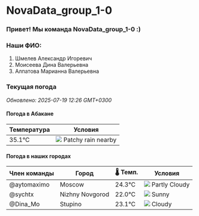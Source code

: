 # NovaData_group_1-0
### Привет! Мы команда NovaData_group_1-0 :)

### Наши ФИО:
1. Шмелев Александр Игоревич
2. Моисеева Дина Валерьевна
3. Алпатова Марианна Валерьевна

### Текущая погода
<!-- WEATHER:START -->
_Обновлено: 2025-07-19 12:26 GMT+0300_

#### Погода в Абакане

| Температура | Условия |
|-------------|----------|
| 35.1°C     | ![](https://cdn.weatherapi.com/weather/64x64/day/176.png) Patchy rain nearby |

#### Погода в наших городах

| Член команды  | Город               | 🌡️ Темп.  | Условия          |
|---------------|---------------------|-----------|--------------------|
| @aytomaximo    | Moscow              |   24.3°C | ![](https://cdn.weatherapi.com/weather/64x64/day/116.png) Partly Cloudy |
| @sychtx        | Nizhny Novgorod     |   22.0°C | ![](https://cdn.weatherapi.com/weather/64x64/day/113.png) Sunny        |
| @Dina_Mo       | Stupino             |   23.1°C | ![](https://cdn.weatherapi.com/weather/64x64/day/119.png) Cloudy       |

<!-- WEATHER:END -->
